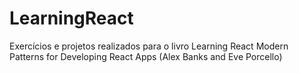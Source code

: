 # LearningReact
 Exercícios e projetos realizados para o livro Learning React Modern Patterns for Developing React Apps (Alex Banks and Eve Porcello)
